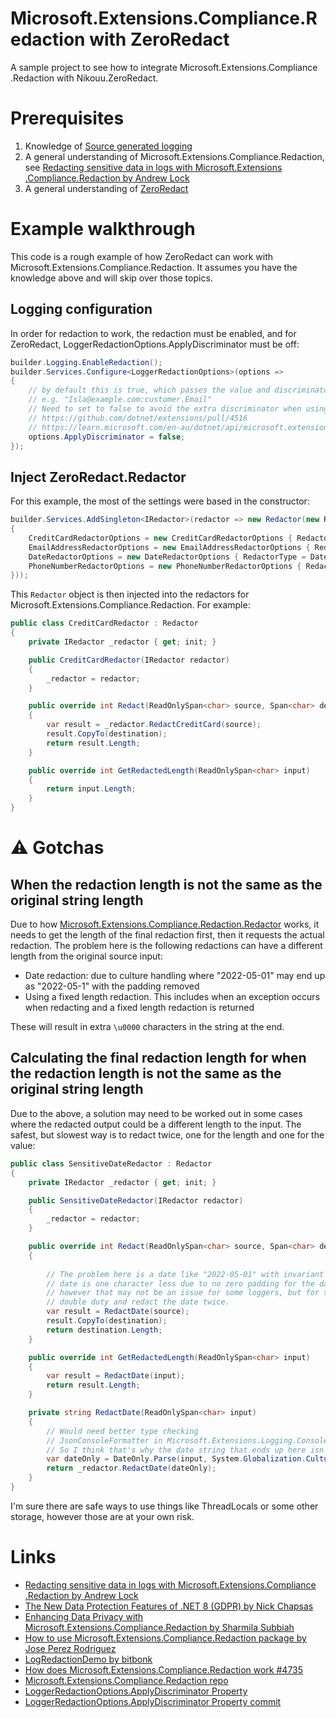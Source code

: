 # Microsoft.Extensions.Compliance.Redaction with ZeroRedact
A sample project to see how to integrate Microsoft​.Extensions​.Compliance​.Redaction with Nikouu.ZeroRedact.

# Prerequisites

1. Knowledge of [Source generated logging](https://learn.microsoft.com/en-us/dotnet/core/extensions/logger-message-generator)
2. A general understanding of Microsoft.Extensions.Compliance.Redaction, see [Redacting sensitive data in logs with Microsoft​.Extensions​.Compliance​.Redaction by Andrew Lock](https://andrewlock.net/redacting-sensitive-data-with-microsoft-extensions-compliance/)
3. A general understanding of [ZeroRedact](https://github.com/nikouu/ZeroRedact)

# Example walkthrough

This code is a rough example of how ZeroRedact can work with Microsoft.Extensions.Compliance.Redaction. It assumes you have the knowledge above and will skip over those topics.

## Logging configuration

In order for redaction to work, the redaction must be enabled, and for ZeroRedact, LoggerRedactionOptions.ApplyDiscriminator must be off:
```csharp
builder.Logging.EnableRedaction();
builder.Services.Configure<LoggerRedactionOptions>(options =>
{
    // by default this is true, which passes the value and discriminator to the redactor
    // e.g. "Isla@example.com:customer.Email"
    // Need to set to false to avoid the extra discriminator when using ZeroRedact
    // https://github.com/dotnet/extensions/pull/4516
    // https://learn.microsoft.com/en-au/dotnet/api/microsoft.extensions.logging.loggerredactionoptions.applydiscriminator
    options.ApplyDiscriminator = false;
});
```

## Inject ZeroRedact.Redactor

For this example, the most of the settings were based in the constructor:

```csharp
builder.Services.AddSingleton<IRedactor>(redactor => new Redactor(new RedactorOptions
{
    CreditCardRedactorOptions = new CreditCardRedactorOptions { RedactorType = CreditCardRedaction.ShowLastFour },
    EmailAddressRedactorOptions = new EmailAddressRedactorOptions { RedactorType = EmailAddressRedaction.ShowFirstCharacters },
    DateRedactorOptions = new DateRedactorOptions { RedactorType = DateRedaction.Day },
    PhoneNumberRedactorOptions = new PhoneNumberRedactorOptions { RedactorType = PhoneNumberRedaction.ShowLastFour }
}));
```

This `Redactor` object is then injected into the redactors for Microsoft.Extensions.Compliance.Redaction. For example:

```csharp
public class CreditCardRedactor : Redactor
{
    private IRedactor _redactor { get; init; }

    public CreditCardRedactor(IRedactor redactor)
    {
        _redactor = redactor;
    }

    public override int Redact(ReadOnlySpan<char> source, Span<char> destination)
    {
        var result = _redactor.RedactCreditCard(source);
        result.CopyTo(destination);
        return result.Length;
    }

    public override int GetRedactedLength(ReadOnlySpan<char> input)
    {
        return input.Length;
    }
}
```

# ⚠ Gotchas

## When the redaction length is not the same as the original string length

Due to how [Microsoft.Extensions.Compliance.Redaction.Redactor](https://learn.microsoft.com/en-us/dotnet/api/microsoft.extensions.compliance.redaction.redactor) works, it needs to get the length of the final redaction first, then it requests the actual redaction. The problem here is the following redactions can have a different length from the original source input:
- Date redaction: due to culture handling where "2022-05-01" may end up as "2022-05-1" with the padding removed
- Using a fixed length redaction. This includes when an exception occurs when redacting and a fixed length redaction is returned

These will result in extra `\u0000` characters in the string at the end.

## Calculating the final redaction length for when the redaction length is not the same as the original string length

Due to the above, a solution may need to be worked out in some cases where the redacted output could be a different length to the input. The safest, but slowest way is to redact twice, one for the length and one for the value:
```csharp
public class SensitiveDateRedactor : Redactor
{
    private IRedactor _redactor { get; init; }

    public SensitiveDateRedactor(IRedactor redactor)
    {
        _redactor = redactor;
    }

    public override int Redact(ReadOnlySpan<char> source, Span<char> destination)
    {
           
        // The problem here is a date like "2022-05-01" with invariant culture is "2022-05-1" meaning the redacted
        // date is one character less due to no zero padding for the day. This results in the output being "*/05/2022\u0000"
        // however that may not be an issue for some loggers, but for the sake of ensuring this works fine, this will do 
        // double duty and redact the date twice.
        var result = RedactDate(source);
        result.CopyTo(destination);
        return destination.Length;
    }

    public override int GetRedactedLength(ReadOnlySpan<char> input)
    {
        var result = RedactDate(input);
        return result.Length;
    }

    private string RedactDate(ReadOnlySpan<char> input)
    {
        // Would need better type checking
        // JsonConsoleFormatter in Microsoft.Extensions.Logging.Console makes strings Invariant Culture
        // So I think that's why the date string that ends up here isn't my current culture format
        var dateOnly = DateOnly.Parse(input, System.Globalization.CultureInfo.InvariantCulture);
        return _redactor.RedactDate(dateOnly);
    }
}
```

I'm sure there are safe ways to use things like ThreadLocals or some other storage, however those are at your own risk.

# Links
- [Redacting sensitive data in logs with Microsoft​.Extensions​.Compliance​.Redaction by Andrew Lock](https://andrewlock.net/redacting-sensitive-data-with-microsoft-extensions-compliance/)
- [The New Data Protection Features of .NET 8 (GDPR) by Nick Chapsas](https://www.youtube.com/watch?v=rK3-tO7K6i8)
- [Enhancing Data Privacy with Microsoft.Extensions.Compliance.Redaction by Sharmila Subbiah](https://medium.com/@malarsharmila/enhancing-data-privacy-with-microsoft-extensions-compliance-redaction-c5190776a223)
- [How to use Microsoft.Extensions.Compliance.Redaction package by Jose Perez Rodriguez](https://gist.github.com/joperezr/f5f022bcb4d0ce8f077e40e1f77239c8)
- [LogRedactionDemo by bitbonk](https://github.com/bitbonk/LogRedactionDemo)
- [How does Microsoft.Extensions.Compliance.Redaction work #4735](https://github.com/dotnet/extensions/discussions/4735)
- [Microsoft.Extensions.Compliance.Redaction repo](https://github.com/dotnet/extensions/tree/main/src/Libraries/Microsoft.Extensions.Compliance.Redaction)
- [LoggerRedactionOptions.ApplyDiscriminator Property](https://learn.microsoft.com/en-us/dotnet/api/microsoft.extensions.logging.loggerredactionoptions.applydiscriminator)
- [LoggerRedactionOptions.ApplyDiscriminator Property commit](https://github.com/dotnet/extensions/pull/4516)
